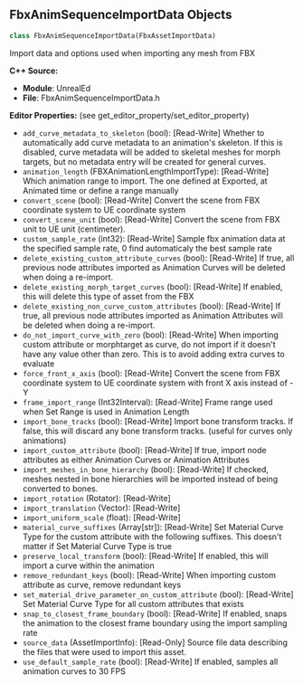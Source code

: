 ## FbxAnimSequenceImportData Objects

```python
class FbxAnimSequenceImportData(FbxAssetImportData)
```

Import data and options used when importing any mesh from FBX

**C++ Source:**

- **Module**: UnrealEd
- **File**: FbxAnimSequenceImportData.h

**Editor Properties:** (see get_editor_property/set_editor_property)

- ``add_curve_metadata_to_skeleton`` (bool):  [Read-Write] Whether to automatically add curve metadata to an animation's skeleton. If this is disabled, curve metadata will be added to skeletal meshes for morph targets, but no metadata entry will be created for general curves.
- ``animation_length`` (FBXAnimationLengthImportType):  [Read-Write] Which animation range to import. The one defined at Exported, at Animated time or define a range manually
- ``convert_scene`` (bool):  [Read-Write] Convert the scene from FBX coordinate system to UE coordinate system
- ``convert_scene_unit`` (bool):  [Read-Write] Convert the scene from FBX unit to UE unit (centimeter).
- ``custom_sample_rate`` (int32):  [Read-Write] Sample fbx animation data at the specified sample rate, 0 find automaticaly the best sample rate
- ``delete_existing_custom_attribute_curves`` (bool):  [Read-Write] If true, all previous node attributes imported as Animation Curves will be deleted when doing a re-import.
- ``delete_existing_morph_target_curves`` (bool):  [Read-Write] If enabled, this will delete this type of asset from the FBX
- ``delete_existing_non_curve_custom_attributes`` (bool):  [Read-Write] If true, all previous node attributes imported as Animation Attributes will be deleted when doing a re-import.
- ``do_not_import_curve_with_zero`` (bool):  [Read-Write] When importing custom attribute or morphtarget as curve, do not import if it doesn't have any value other than zero. This is to avoid adding extra curves to evaluate
- ``force_front_x_axis`` (bool):  [Read-Write] Convert the scene from FBX coordinate system to UE coordinate system with front X axis instead of -Y
- ``frame_import_range`` (Int32Interval):  [Read-Write] Frame range used when Set Range is used in Animation Length
- ``import_bone_tracks`` (bool):  [Read-Write] Import bone transform tracks. If false, this will discard any bone transform tracks. (useful for curves only animations)
- ``import_custom_attribute`` (bool):  [Read-Write] If true, import node attributes as either Animation Curves or Animation Attributes
- ``import_meshes_in_bone_hierarchy`` (bool):  [Read-Write] If checked, meshes nested in bone hierarchies will be imported instead of being converted to bones.
- ``import_rotation`` (Rotator):  [Read-Write]
- ``import_translation`` (Vector):  [Read-Write]
- ``import_uniform_scale`` (float):  [Read-Write]
- ``material_curve_suffixes`` (Array[str]):  [Read-Write] Set Material Curve Type for the custom attribute with the following suffixes. This doesn't matter if Set Material Curve Type is true
- ``preserve_local_transform`` (bool):  [Read-Write] If enabled, this will import a curve within the animation
- ``remove_redundant_keys`` (bool):  [Read-Write] When importing custom attribute as curve, remove redundant keys
- ``set_material_drive_parameter_on_custom_attribute`` (bool):  [Read-Write] Set Material Curve Type for all custom attributes that exists
- ``snap_to_closest_frame_boundary`` (bool):  [Read-Write] If enabled, snaps the animation to the closest frame boundary using the import sampling rate
- ``source_data`` (AssetImportInfo):  [Read-Only] Source file data describing the files that were used to import this asset.
- ``use_default_sample_rate`` (bool):  [Read-Write] If enabled, samples all animation curves to 30 FPS

<a id="unreal.FbxExportOption"></a>